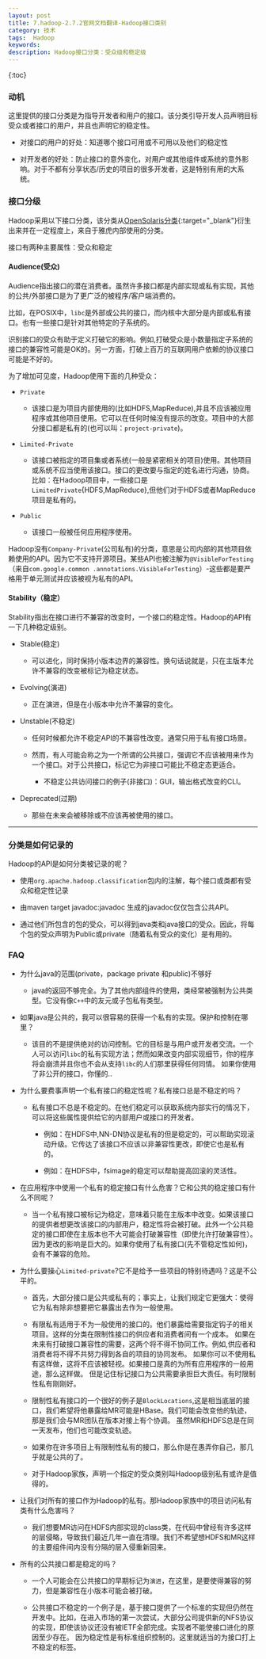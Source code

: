 ```yaml
---
layout: post
title: 7.hadoop-2.7.2官网文档翻译-Hadoop接口类别
category: 技术
tags:  Hadoop
keywords: 
description: Hadoop接口分类：受众级和稳定级
---
```


{:toc}

### 动机

这里提供的接口分类是为指导开发者和用户的接口。该分类引导开发人员声明目标受众或者接口的用户，并且也声明它的稳定性。

- 对接口的用户的好处：知道哪个接口可用或不可用以及他们的稳定性

- 对开发者的好处：防止接口的意外变化，对用户或其他组件或系统的意外影响。对于不都有分享状态/历史的项目的很多开发者，这是特别有用的大系统。


### 接口分级

Hadoop采用以下接口分类，该分类从[OpenSolaris分类](http://www.opensolaris.org/os/community/arc/policies/interface-taxonomy/#Advice){:target="_blank"}衍生出来并在一定程度上，来自于雅虎内部使用的分类。

接口有两种主要属性：受众和稳定


#### Audience(受众)

Audience指出接口的潜在消费者。虽然许多接口都是内部实现或私有实现，其他的公共/外部接口是为了更广泛的被程序/客户端消费的。

比如，在POSIX中，`libc`是外部或公共的接口，而内核中大部分是内部或私有接口。也有一些接口是针对其他特定的子系统的。

识别接口的受众有助于定义打破它的影响。例如,打破受众是小数量指定子系统的接口的兼容性可能是OK的。另一方面，打破上百万的互联网用户依赖的协议接口可能是不好的。

为了增加可见度，Hadoop使用下面的几种受众：

- `Private`

	- 该接口是为项目内部使用的(比如HDFS,MapReduce),并且不应该被应用程序或其他项目使用。它可以在任何时候没有提示的改变。项目中的大部分接口都是私有的(也可以叫：`project-private`)。

- `Limited-Private`

	- 该接口被指定的项目集或者系统(一般是紧密相关的项目)使用。其他项目或系统不应当使用该接口。接口的更改要与指定的姓名进行沟通，协商。
	比如：在Hadoop项目中，一些接口是`LimitedPrivate`{HDFS,MapReduce},但他们对于HDFS或者MapReduce项目是私有的。
	
- `Public`

	- 该接口一般被任何应用程序使用。

Hadoop没有`Company-Private`(公司私有)的分类，意思是公司内部的其他项目依赖使用的API。因为它不支持开源项目。某些API也被注解为`@VisibleForTesting`（来自`com.google.common .annotations.VisibleForTesting`）-这些都是要严格用于单元测试并应该被视为私有的API。


#### Stability（稳定）

Stability指出在接口进行不兼容的改变时，一个接口的稳定性。Hadoop的API有一下几种稳定级别。

- Stable(稳定)

	- 可以进化，同时保持小版本边界的兼容性。换句话说就是，只在主版本允许不兼容的改变被标记为稳定状态。

- Evolving(演进)

	- 正在演进，但是在小版本中允许不兼容的变化。
	
- Unstable(不稳定)

	- 任何时候都允许不稳定API的不兼容性改变。通常只用于私有接口场景。
	
	- 然而，有人可能会称之为一个所谓的公共接口，强调它不应该被用来作为一个接口。对于公共接口，标记它为非接口可能比不稳定态更适合。
	
		- 不稳定公共访问接口的例子(非接口)：GUI，输出格式改变的CLI。

- Deprecated(过期)

	- 那些在未来会被移除或不应该再被使用的接口。

----

### 分类是如何记录的

Hadoop的API是如何分类被记录的呢？

- 使用`org.apache.hadoop.classification`包内的注解，每个接口或类都有受众和稳定性记录

- 由maven target javadoc:javadoc 生成的javadoc仅仅包含公共API。

- 通过他们所包含的包的受众，可以得到java类和java接口的受众。因此，将每个包的受众声明为Public或private（随着私有受众的变化）是有用的。

### FAQ

- 为什么java的范围(private，package private 和public)不够好

	- java的返回不够完全。为了其他内部组件的使用，类经常被强制为公共类型。它没有像`C++`中的友元或子包私有类型。
	
- 如果java是公共的，我可以很容易的获得一个私有的实现。保护和控制在哪里？

	- 该目的不是提供绝对的访问控制。它的目标是与用户或开发者交流。一个人可以访问`libc`的私有实现方法；然而如果改变内部实现细节，你的程序将会崩溃并且你也不会从支持`libc`的人们那里获得任何同情。
	如果你使用了非公开的接口，你懂的..
	
- 为什么要费事声明一个私有接口的稳定性呢？私有接口总是不稳定的吗？

	- 私有接口不总是不稳定的。在他们稳定可以获取系统内部实行的情况下，可以将这些属性提供给它的内部用户或接口的开发者。
	
		- 例如：在HDFS中,NN-DN协议是私有的但是稳定的，可以帮助实现滚动升级。它传达了该接口不应该以非兼容性更改，即使它也是私有的。
		
		- 例如：在HDFS中，fsimage的稳定可以帮助提高回滚的灵活性。
		

- 在应用程序中使用一个私有的稳定接口有什么危害？它和公共的稳定接口有什么不同呢？

	- 当一个私有接口被标记为稳定，意味着只能在主版本中改变。如果该接口的提供者想更改该接口的内部用户，稳定性将会被打破。此外一个公共稳定的接口即使在主版本也不大可能会打破兼容性（即使允许打破兼容性）。
	因为更改的影响是巨大的。如果你使用了私有接口(先不管稳定性如何)，会有不兼容的危险。

- 为什么要操心`Limited-private`?它不是给予一些项目的特别待遇吗？这是不公平的。

	- 首先，大部分接口是公共或私有的；事实上，让我们规定它更强大：使得它为私有除非想要把它暴露出去作为一般使用。
	
	- 有限私有适用于不为一般使用的接口的。他们暴露给需要指定钩子的相关项目。这样的分类在限制性接口的供应者和消费者间有一个成本。
	如果在未来有打破接口兼容性的需要，这两个将不得不协同工作。例如,供应者和消费者将不得不共努力得到各自的项目的协同发布。
	如果你可以不使用私有这样做，这将不应该被轻视。如果接口是真的为所有应用程序的一般用途，那么这样做。
	但是记住标记接口为公共需要承担巨大责任。有时限制性私有刚刚好。
	
	- 限制性私有接口的一个很好的例子是`BlockLocations`,这是相当底层的接口，我们希望将他暴露给MR可能是HBase。我们可能会改变他的轨迹，那是我们会与MR团队在版本对接上有个协调。
	虽然MR和HDFS总是在同一天发布，他们也可能改变轨迹。
	
	- 如果你在许多项目上有限制性私有的接口，那么你是在愚弄你自己，那几乎就是公共的了。
	
	- 对于Hadoop家族，声明一个指定的受众类别叫Hadoop级别私有或许是值得的。
	
- 让我们对所有的接口作为Hadoop的私有。那Hadoop家族中的项目访问私有类有什么危害吗？

	- 我们想要MR访问在HDFS内部实现的class类，在代码中曾经有许多这样的层侵略，导致我们最近几年一直在清理。我们不希望想HDFS和MR这样的主要组件间内没有分隔的层入侵重新回来。
	

- 所有的公共接口都是稳定的吗？

	- 一个人可能会在公共接口的早期标记为`演进`，在这里，是要使得兼容的努力，但是兼容性在小版本可能会被打破。

	- 公共接口不稳定的一个例子是，基于接口提供了一个标准的实现但仍然在开发中。比如，在进入市场的第一次尝试，大部分公司提供新的NFS协议的实现，即使该协议还没有被IETF全部完成。实现者不能使接口进化的原因至少存在。
	因为稳定性是有标准组织控制的。这里就适当的为接口打上不稳定的标签。

